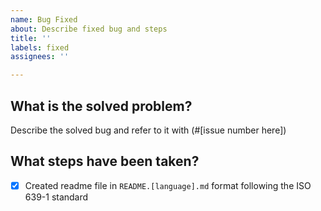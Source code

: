 ```yaml
---
name: Bug Fixed
about: Describe fixed bug and steps
title: ''
labels: fixed
assignees: ''

---
```


## What is the solved problem?
Describe the solved bug and refer to it with (#[issue number here])

## What steps have been taken?
- [x] Created readme file in ``README.[language].md`` format following the ISO 639-1 standard
